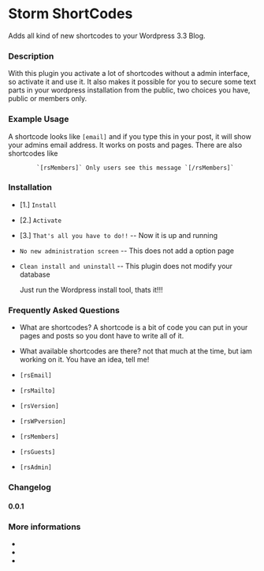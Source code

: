 Storm ShortCodes
================

Adds all kind of new shortcodes to your Wordpress 3.3 Blog.

### Description

With this plugin you activate a lot of shortcodes without a admin
interface, so activate it and use it.
It also makes it possible for you to secure some text parts in your wordpress
installation from the public, two choices you have, public or members only.

### Example Usage
A shortcode looks like `[email]` and if you type this in your post, it will
show your admins email address. It works on posts and pages.
There are also shortcodes like

            `[rsMembers]` Only users see this message `[/rsMembers]`


### Installation

*  [1.] `Install`
*  [2.] `Activate`
*  [3.] `That's all you have to do!!` -- Now it is up and running


* `No new administration screen` -- This does not add a option page
* `Clean install and uninstall` -- This plugin does not modify your database

    Just run the Wordpress install tool, thats it!!!

### Frequently Asked Questions

*  What are shortcodes?
A shortcode is a bit of code you can put in your pages and posts so you dont
have to write all of it.

*  What available shortcodes are there?
not that much at the time, but iam working on it. You have an idea, tell me!

*  `[rsEmail]`
*  `[rsMailto]`
*  `[rsVersion]`
*  `[rsWPversion]`
*  `[rsMembers]`
*  `[rsGuests]`
*  `[rsAdmin]`


### Changelog

#### 0.0.1


### More informations

*  [Wordpress]: https://codex.wordpress.org/Shortcode_API
*  [Wiki]: https://github.com/rubenstorm/storm-shortcodes/wiki
*  [Blog]: http://ruben-storm.de/blog
